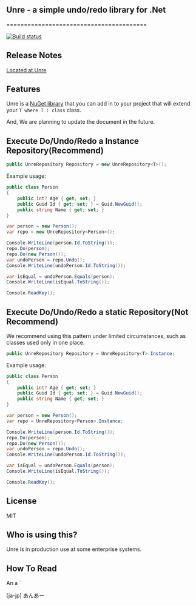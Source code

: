 ﻿## Unre - a simple undo/redo library for .Net
========================================

[![Build status](https://ci.appveyor.com/api/projects/status/Unrehogemoge)](https://ci.appvayor.com/api/Unrehogemoge)

Release Notes
-------------

[Located at Unre](https://github.com/popopopopopopopopopopopo/Unre)

Features
--------
Unre is a [NuGet library](https://www.nuget.org/packages/Unre/) that you can add in to your project that will extend your `T where T : class` class.

And,
We are planning to update the document in the future.

Execute Do/Undo/Redo a Instance Repository(Recommend)
------------------------------------------------------------

```csharp
public UnreRepository Repository = new UnreRepository<T>();
```
Example usage:

```csharp
public class Person
{
    public int? Age { get; set; }
    public Guid Id { get; set; } = Guid.NewGuid();
    public string Name { get; set; }
}            

var person = new Person();
var repo = new UnreRepository<Person>();

Console.WriteLine(person.Id.ToString());
repo.Do(person);
repo.Do(new Person());
var undoPerson = repo.Undo();
Console.WriteLine(undoPerson.Id.ToString());

var isEqual = undoPerson.Equals(person);
Console.WriteLine(isEqual.ToString());

Console.ReadKey();

```

Execute Do/Undo/Redo a static Repository(Not Recommend)
------------------------------------------------------------


We recommend using this pattern under limited circumstances, 
such as classes used only in one place.

```csharp
public UnreRepository Repository = UnreRepository<T>.Instance;
```
Example usage:

```csharp
public class Person
{
    public int? Age { get; set; }
    public Guid Id { get; set; } = Guid.NewGuid();
    public string Name { get; set; }
}            

var person = new Person();
var repo = UnreRepository<Person>.Instance;

Console.WriteLine(person.Id.ToString());
repo.Do(person);
repo.Do(new Person());
var undoPerson = repo.Undo();
Console.WriteLine(undoPerson.Id.ToString());

var isEqual = undoPerson.Equals(person);
Console.WriteLine(isEqual.ToString());

Console.ReadKey();

```


License
---------------------
MIT


Who is using this?
---------------------
Unre is in production use at some enterprise systems.

How To Read
---------------------

An a ̄

[ja-jp]
あんあー
